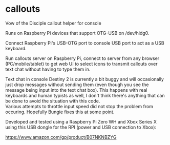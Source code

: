 # callouts
Vow of the Disciple callout helper for console

Runs on Raspberry Pi devices that support OTG-USB on /dev/hidg0.  

Connect Raspberry Pi's USB-OTG port to console USB port to act as a USB keyboard.

Run callouts server on Raspberry Pi, connect to server from any browser 
(PC/mobile/tablet) to get web UI to select icons to transmit callouts over text chat without having to type them in.

Text chat in console Destiny 2 is currently a bit buggy and will occasionally just drop messages without sending them 
(even though you see the message being input into the text chat box). This happens with real keyboards and human 
typists as well, I don't think there's anything that can be done to avoid the situation with this code.  
Various attempts to throttle input speed did not stop the problem from occuring.  Hopefully Bungie fixes this at some point.

Developed and tested using a Raspberry Pi Zero WH and Xbox Series X using this USB dongle for the RPI (power and USB connection to Xbox):

https://www.amazon.com/gp/product/B07NKNBZYG



